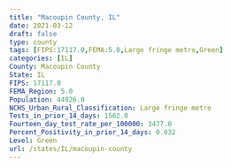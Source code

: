 ```yaml
---
title: "Macoupin County, IL"
date: 2021-03-12
draft: false
type: county
tags: [FIPS:17117.0,FEMA:5.0,Large fringe metro,Green]
categories: [IL]
County: Macoupin County
State: IL
FIPS: 17117.0
FEMA_Region: 5.0
Population: 44926.0
NCHS_Urban_Rural_Classification: Large fringe metro
Tests_in_prior_14_days: 1562.0
Fourteen_day_test_rate_per_100000: 3477.0
Percent_Positivity_in_prior_14_days: 0.032
Level: Green
url: /states/IL/macoupin-county
---
```



